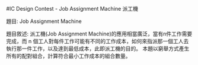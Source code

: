 #IC Design Contest - Job Assignment Machine 派工機

題目: Job Assignment Machine

題目敘述:
派工機(Job Assignment Machine)的應用相當廣泛，當有n件工作需要完成，而 n 個工人對每件工作可能有不同的工作成本，如何來指派那一個工人去執行那一件工作，以及達到最低成本，此即派工機的目的。
本題以窮舉方式產生所有的配對組合，計算符合最小工作成本的組合數量。

